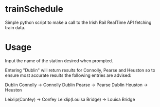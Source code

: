 # trainSchedule

Simple python script to make a call to the Irish Rail RealTime API fetching train data.

# Usage

Input the name of the station desired when prompted.

Entering "Dublin" will return results for Connolly, Pearse and Heuston so to ensure most accurate results the following entries are advised:

Dublin Connolly -> Connolly
Dublin Pearse -> Pearse
Dublin Heuston -> Heuston

Leixlip(Confey) -> Confey
Leixlip(Louisa Bridge) -> Louisa Bridge

